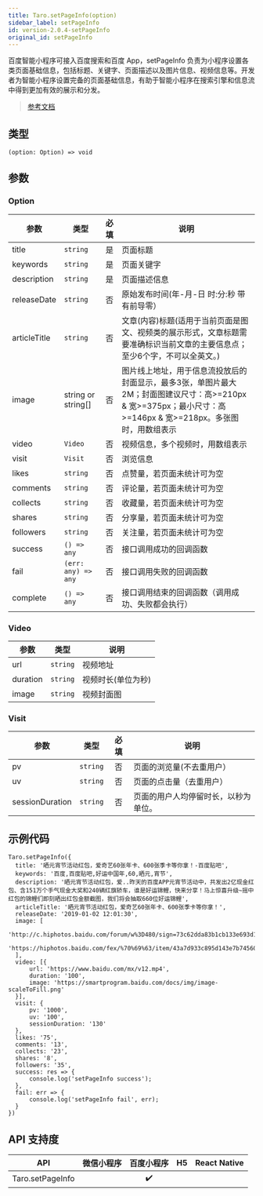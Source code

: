 ```yaml
---
title: Taro.setPageInfo(option)
sidebar_label: setPageInfo
id: version-2.0.4-setPageInfo
original_id: setPageInfo
---
```


百度智能小程序可接入百度搜索和百度 App，setPageInfo 负责为小程序设置各类页面基础信息，包括标题、关键字、页面描述以及图片信息、视频信息等。开发者为智能小程序设置完备的页面基础信息，有助于智能小程序在搜索引擎和信息流中得到更加有效的展示和分发。

> [参考文档](https://smartprogram.baidu.com/docs/develop/api/open/swan-setPageInfo/)

## 类型

```tsx
(option: Option) => void
```

## 参数

### Option

| 参数 | 类型 | 必填 | 说明 |
| --- | --- | :---: | --- |
| title | `string` | 是 | 页面标题 |
| keywords | `string` | 是 | 页面关键字 |
| description | `string` | 是 | 页面描述信息 |
| releaseDate | `string` | 否 | 原始发布时间(年-月-日 时:分:秒 带有前导零） |
| articleTitle | `string` | 否 | 文章(内容)标题(适用于当前页面是图文、视频类的展示形式，文章标题需要准确标识当前文章的主要信息点；至少6个字，不可以全英文。) |
| image | string or string[] | 否 | 图片线上地址，用于信息流投放后的封面显示，最多3张，单图片最大2M；封面图建议尺寸：高>=210px & 宽>=375px；最小尺寸：高>=146px & 宽>=218px。多张图时，用数组表示 |
| video | `Video` | 否 | 视频信息，多个视频时，用数组表示 |
| visit | `Visit` | 否 | 浏览信息 |
| likes | `string` | 否 | 点赞量，若页面未统计可为空 |
| comments | `string` | 否 | 评论量，若页面未统计可为空 |
| collects | `string` | 否 | 收藏量，若页面未统计可为空 |
| shares | `string` | 否 | 分享量，若页面未统计可为空 |
| followers | `string` | 否 | 关注量，若页面未统计可为空 |
| success | `() => any` | 否 | 接口调用成功的回调函数 |
| fail | `(err: any) => any` | 否 | 接口调用失败的回调函数 |
| complete | `() => any` | 否 | 接口调用结束的回调函数（调用成功、失败都会执行） |

### Video

| 参数 | 类型 | 说明 |
| --- | --- | --- |
| url | `string` | 视频地址 |
| duration | `string` | 视频时长(单位为秒) |
| image | `string` | 视频封面图 |

### Visit

| 参数 | 类型 | 必填 | 说明 |
| --- | --- | :---: | --- |
| pv | `string` | 否 | 页面的浏览量(不去重用户） |
| uv | `string` | 否 | 页面的点击量（去重用户） |
| sessionDuration | `string` | 否 | 页面的用户人均停留时长，以秒为单位。 |

## 示例代码

```tsx
Taro.setPageInfo({
  title: '晒元宵节活动红包，爱奇艺60张年卡、600张季卡等你拿！-百度贴吧',
  keywords: '百度,百度贴吧,好运中国年,60,晒元,宵节',
  description: '晒元宵节活动红包，爱..昨天的百度APP元宵节活动中，共发出2亿现金红包、含151万个手气现金大奖和240辆红旗轿车，谁是好运锦鲤，快来分享！马上惊喜升级~摇中红包的锦鲤们即刻晒出红包金额截图，我们将会抽取660位好运锦鲤',
  articleTitle: '晒元宵节活动红包，爱奇艺60张年卡、600张季卡等你拿！',
  releaseDate: '2019-01-02 12:01:30',
  image: [
      'http://c.hiphotos.baidu.com/forum/w%3D480/sign=73c62dda83b1cb133e693d1bed5456da/f33725109313b07e8dee163d02d7912396dd8cfe.jpg',
      'https://hiphotos.baidu.com/fex/%70%69%63/item/43a7d933c895d143e7b745607ef082025baf07ab.jpg'
  ],
  video: [{
      url: 'https://www.baidu.com/mx/v12.mp4',
      duration: '100',
      image: 'https://smartprogram.baidu.com/docs/img/image-scaleToFill.png'
  }],
  visit: {
      pv: '1000',
      uv: '100',
      sessionDuration: '130'
  },
  likes: '75',
  comments: '13',
  collects: '23',
  shares: '8',
  followers: '35',
  success: res => {
      console.log('setPageInfo success');
  },
  fail: err => {
      console.log('setPageInfo fail', err);
  }
})
```

## API 支持度

| API | 微信小程序 | 百度小程序 | H5 | React Native |
| :---: | :---: | :---: | :---: | :---: |
| Taro.setPageInfo |  | ✔️ |  |  |
